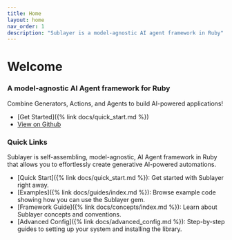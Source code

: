 ```yaml
---
title: Home
layout: home
nav_order: 1
description: "Sublayer is a model-agnostic AI agent framework in Ruby"
---
```


# Welcome

### A model-agnostic AI Agent framework for Ruby

Combine Generators, Actions, and Agents to build AI-powered applications!

* [Get Started]({% link docs/quick_start.md %})
* [View on Github](https://github.com/sublayerapp/sublayer)

### Quick Links

Sublayer is self-assembling, model-agnostic, AI Agent framework in Ruby that allows you to effortlessly create generative AI-powered automations.

* [Quick Start]({% link docs/quick_start.md %}): Get started with Sublayer right away.
* [Examples]({% link docs/guides/index.md %}): Browse example code showing how you can use the Sublayer gem.
* [Framework Guide]({% link docs/concepts/index.md %}): Learn about Sublayer concepts and conventions.
* [Advanced Config]({% link docs/advanced_config.md %}): Step-by-step guides to setting up your system and installing the library.
